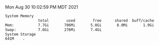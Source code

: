 Mon Aug 30 10:02:59 PM MDT 2021
```bash
System Memory
               total        used        free      shared  buff/cache   available
Mem:           7.7Gi       706Mi       5.0Gi       8.0Mi       1.9Gi       6.7Gi
Swap:          7.6Gi       276Mi       7.4Gi
System Storage
641M	.
```
